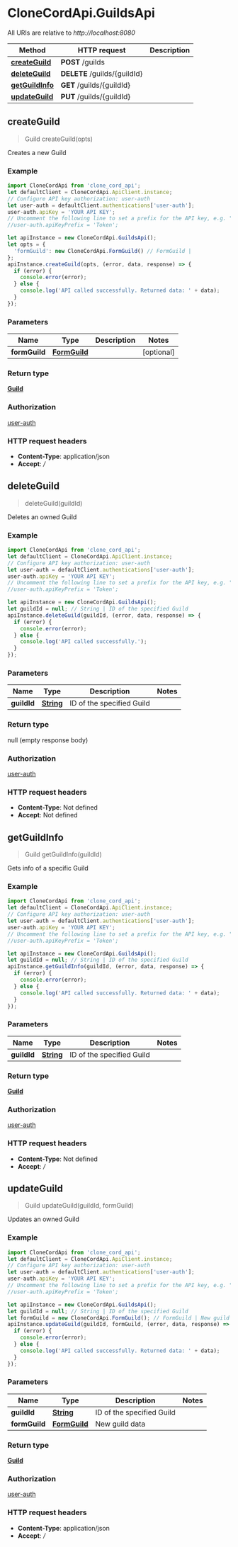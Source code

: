 # CloneCordApi.GuildsApi

All URIs are relative to *http://localhost:8080*

Method | HTTP request | Description
------------- | ------------- | -------------
[**createGuild**](GuildsApi.md#createGuild) | **POST** /guilds | 
[**deleteGuild**](GuildsApi.md#deleteGuild) | **DELETE** /guilds/{guildId} | 
[**getGuildInfo**](GuildsApi.md#getGuildInfo) | **GET** /guilds/{guildId} | 
[**updateGuild**](GuildsApi.md#updateGuild) | **PUT** /guilds/{guildId} | 



## createGuild

> Guild createGuild(opts)



Creates a new Guild

### Example

```javascript
import CloneCordApi from 'clone_cord_api';
let defaultClient = CloneCordApi.ApiClient.instance;
// Configure API key authorization: user-auth
let user-auth = defaultClient.authentications['user-auth'];
user-auth.apiKey = 'YOUR API KEY';
// Uncomment the following line to set a prefix for the API key, e.g. "Token" (defaults to null)
//user-auth.apiKeyPrefix = 'Token';

let apiInstance = new CloneCordApi.GuildsApi();
let opts = {
  'formGuild': new CloneCordApi.FormGuild() // FormGuild | 
};
apiInstance.createGuild(opts, (error, data, response) => {
  if (error) {
    console.error(error);
  } else {
    console.log('API called successfully. Returned data: ' + data);
  }
});
```

### Parameters


Name | Type | Description  | Notes
------------- | ------------- | ------------- | -------------
 **formGuild** | [**FormGuild**](FormGuild.md)|  | [optional] 

### Return type

[**Guild**](Guild.md)

### Authorization

[user-auth](../README.md#user-auth)

### HTTP request headers

- **Content-Type**: application/json
- **Accept**: */*


## deleteGuild

> deleteGuild(guildId)



Deletes an owned Guild

### Example

```javascript
import CloneCordApi from 'clone_cord_api';
let defaultClient = CloneCordApi.ApiClient.instance;
// Configure API key authorization: user-auth
let user-auth = defaultClient.authentications['user-auth'];
user-auth.apiKey = 'YOUR API KEY';
// Uncomment the following line to set a prefix for the API key, e.g. "Token" (defaults to null)
//user-auth.apiKeyPrefix = 'Token';

let apiInstance = new CloneCordApi.GuildsApi();
let guildId = null; // String | ID of the specified Guild
apiInstance.deleteGuild(guildId, (error, data, response) => {
  if (error) {
    console.error(error);
  } else {
    console.log('API called successfully.');
  }
});
```

### Parameters


Name | Type | Description  | Notes
------------- | ------------- | ------------- | -------------
 **guildId** | [**String**](.md)| ID of the specified Guild | 

### Return type

null (empty response body)

### Authorization

[user-auth](../README.md#user-auth)

### HTTP request headers

- **Content-Type**: Not defined
- **Accept**: Not defined


## getGuildInfo

> Guild getGuildInfo(guildId)



Gets info of a specific Guild

### Example

```javascript
import CloneCordApi from 'clone_cord_api';
let defaultClient = CloneCordApi.ApiClient.instance;
// Configure API key authorization: user-auth
let user-auth = defaultClient.authentications['user-auth'];
user-auth.apiKey = 'YOUR API KEY';
// Uncomment the following line to set a prefix for the API key, e.g. "Token" (defaults to null)
//user-auth.apiKeyPrefix = 'Token';

let apiInstance = new CloneCordApi.GuildsApi();
let guildId = null; // String | ID of the specified Guild
apiInstance.getGuildInfo(guildId, (error, data, response) => {
  if (error) {
    console.error(error);
  } else {
    console.log('API called successfully. Returned data: ' + data);
  }
});
```

### Parameters


Name | Type | Description  | Notes
------------- | ------------- | ------------- | -------------
 **guildId** | [**String**](.md)| ID of the specified Guild | 

### Return type

[**Guild**](Guild.md)

### Authorization

[user-auth](../README.md#user-auth)

### HTTP request headers

- **Content-Type**: Not defined
- **Accept**: */*


## updateGuild

> Guild updateGuild(guildId, formGuild)



Updates an owned Guild

### Example

```javascript
import CloneCordApi from 'clone_cord_api';
let defaultClient = CloneCordApi.ApiClient.instance;
// Configure API key authorization: user-auth
let user-auth = defaultClient.authentications['user-auth'];
user-auth.apiKey = 'YOUR API KEY';
// Uncomment the following line to set a prefix for the API key, e.g. "Token" (defaults to null)
//user-auth.apiKeyPrefix = 'Token';

let apiInstance = new CloneCordApi.GuildsApi();
let guildId = null; // String | ID of the specified Guild
let formGuild = new CloneCordApi.FormGuild(); // FormGuild | New guild data
apiInstance.updateGuild(guildId, formGuild, (error, data, response) => {
  if (error) {
    console.error(error);
  } else {
    console.log('API called successfully. Returned data: ' + data);
  }
});
```

### Parameters


Name | Type | Description  | Notes
------------- | ------------- | ------------- | -------------
 **guildId** | [**String**](.md)| ID of the specified Guild | 
 **formGuild** | [**FormGuild**](FormGuild.md)| New guild data | 

### Return type

[**Guild**](Guild.md)

### Authorization

[user-auth](../README.md#user-auth)

### HTTP request headers

- **Content-Type**: application/json
- **Accept**: */*

